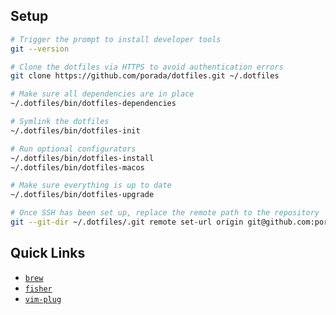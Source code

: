 ## Setup

```sh
# Trigger the prompt to install developer tools
git --version

# Clone the dotfiles via HTTPS to avoid authentication errors
git clone https://github.com/porada/dotfiles.git ~/.dotfiles

# Make sure all dependencies are in place
~/.dotfiles/bin/dotfiles-dependencies

# Symlink the dotfiles
~/.dotfiles/bin/dotfiles-init

# Run optional configurators
~/.dotfiles/bin/dotfiles-install
~/.dotfiles/bin/dotfiles-macos

# Make sure everything is up to date
~/.dotfiles/bin/dotfiles-upgrade

# Once SSH has been set up, replace the remote path to the repository
git --git-dir ~/.dotfiles/.git remote set-url origin git@github.com:porada/dotfiles
```

## Quick Links

* [`brew`](https://brew.sh)
* [`fisher`](https://github.com/jorgebucaran/fisher)
* [`vim-plug`](https://github.com/junegunn/vim-plug)
